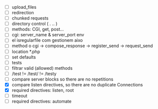 - [ ] upload\_files
- [ ] redirection
- [ ] chunked requests
- [ ] directory control ( . .. )
- [ ] methods: CGI, get, post...
- [ ] cgi: server\_name & server\_port env
- [ ] el isregularfile com gestionem aixo
- [ ] method o cgi -> compose\_response -> register\_send -> request\_send
- [ ] location \*.php 
- [ ] set defaults
- [ ] tests
- [ ] filtrar valid (allowed) methods
- [ ] /test != /test/ != /testy
- [ ] compare server blocks so there are no repetitions
- [x] compare listen directives, so there are no duplicate Connections
- [x] required directives: listen, root
- [ ] timeout
- [ ] required directives: automate
